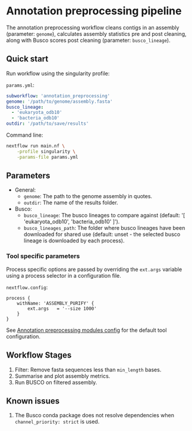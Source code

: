 # Annotation preprocessing pipeline

The annotation preprocessing workflow cleans contigs in an assembly (parameter: `genome`),
calculates assembly statistics pre and post cleaning, along with Busco scores post cleaning
(parameter: `busco_lineage`).

## Quick start

Run workflow using the singularity profile:

`params.yml`:

```yml
subworkflow: 'annotation_preprocessing'
genome: '/path/to/genome/assembly.fasta'
busco_lineage:
  - 'eukaryota_odb10'
  - 'bacteria_odb10'
outdir: '/path/to/save/results'
```

Command line:

```bash
nextflow run main.nf \
    -profile singularity \
    -params-file params.yml
```

## Parameters

- General:
  - `genome`: The path to the genome assembly in quotes.
  - `outdir`: The name of the results folder.
- Busco:
  - `busco_lineage`: The busco lineages to compare against (default: '[ 'eukaryota_odb10', 'bacteria_odb10' ]').
  - `busco_lineages_path`: The folder where busco lineages have been downloaded for shared use (default: unset -
    the selected busco lineage is downloaded by each process).

### Tool specific parameters

Process specific options are passed by overriding the `ext.args` variable using a process selector in a configuration file.

`nextflow.config`:

```nextflow
process {
    withName: 'ASSEMBLY_PURIFY' {
        ext.args   = '--size 1000'
    }
}
```

See [Annotation preprocessing modules config](../../config/annotation_preprocessing_modules.config) for the default tool configuration.

## Workflow Stages

1. Filter: Remove fasta sequences less than `min_length` bases.
2. Summarise and plot assembly metrics.
3. Run BUSCO on filtered assembly.

## Known issues

1. The Busco conda package does not resolve dependencies when `channel_priority: strict` is used.

